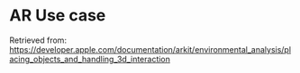 # AR Use case

Retrieved from: 
https://developer.apple.com/documentation/arkit/environmental_analysis/placing_objects_and_handling_3d_interaction

